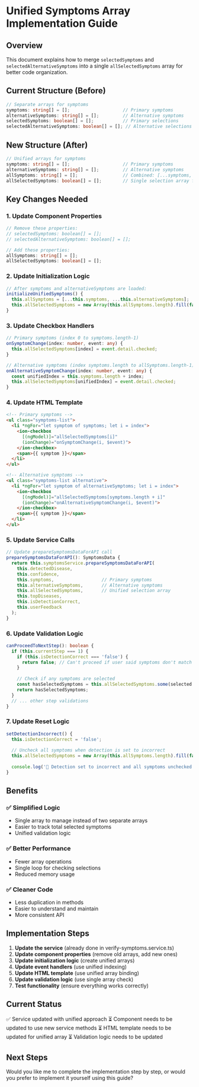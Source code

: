 # Unified Symptoms Array Implementation Guide

## Overview
This document explains how to merge `selectedSymptoms` and `selectedAlternativeSymptoms` into a single `allSelectedSymptoms` array for better code organization.

## Current Structure (Before)
```typescript
// Separate arrays for symptoms
symptoms: string[] = [];                    // Primary symptoms
alternativeSymptoms: string[] = [];         // Alternative symptoms
selectedSymptoms: boolean[] = [];           // Primary selections
selectedAlternativeSymptoms: boolean[] = []; // Alternative selections
```

## New Structure (After)
```typescript
// Unified arrays for symptoms
symptoms: string[] = [];                    // Primary symptoms
alternativeSymptoms: string[] = [];         // Alternative symptoms
allSymptoms: string[] = [];                 // Combined: [...symptoms, ...alternativeSymptoms]
allSelectedSymptoms: boolean[] = [];        // Single selection array for all symptoms
```

## Key Changes Needed

### 1. Update Component Properties
```typescript
// Remove these properties:
// selectedSymptoms: boolean[] = [];
// selectedAlternativeSymptoms: boolean[] = [];

// Add these properties:
allSymptoms: string[] = [];
allSelectedSymptoms: boolean[] = [];
```

### 2. Update Initialization Logic
```typescript
// After symptoms and alternativeSymptoms are loaded:
initializeUnifiedSymptoms() {
  this.allSymptoms = [...this.symptoms, ...this.alternativeSymptoms];
  this.allSelectedSymptoms = new Array(this.allSymptoms.length).fill(false);
}
```

### 3. Update Checkbox Handlers
```typescript
// Primary symptoms (index 0 to symptoms.length-1)
onSymptomChange(index: number, event: any) {
  this.allSelectedSymptoms[index] = event.detail.checked;
}

// Alternative symptoms (index symptoms.length to allSymptoms.length-1)
onAlternativeSymptomChange(index: number, event: any) {
  const unifiedIndex = this.symptoms.length + index;
  this.allSelectedSymptoms[unifiedIndex] = event.detail.checked;
}
```

### 4. Update HTML Template
```html
<!-- Primary symptoms -->
<ul class="symptoms-list">
  <li *ngFor="let symptom of symptoms; let i = index">
    <ion-checkbox 
      [(ngModel)]="allSelectedSymptoms[i]" 
      (ionChange)="onSymptomChange(i, $event)">
    </ion-checkbox>
    <span>{{ symptom }}</span>
  </li>
</ul>

<!-- Alternative symptoms -->
<ul class="symptoms-list alternative">
  <li *ngFor="let symptom of alternativeSymptoms; let i = index">
    <ion-checkbox 
      [(ngModel)]="allSelectedSymptoms[symptoms.length + i]" 
      (ionChange)="onAlternativeSymptomChange(i, $event)">
    </ion-checkbox>
    <span>{{ symptom }}</span>
  </li>
</ul>
```

### 5. Update Service Calls
```typescript
// Update prepareSymptomsDataForAPI call
prepareSymptomsDataForAPI(): SymptomsData {
  return this.symptomsService.prepareSymptomsDataForAPI(
    this.detectedDisease,
    this.confidence,
    this.symptoms,                  // Primary symptoms
    this.alternativeSymptoms,       // Alternative symptoms  
    this.allSelectedSymptoms,       // Unified selection array
    this.topDiseases,
    this.isDetectionCorrect,
    this.userFeedback
  );
}
```

### 6. Update Validation Logic
```typescript
canProceedToNextStep(): boolean {
  if (this.currentStep === 1) {
    if (this.isDetectionCorrect === 'false') {
      return false; // Can't proceed if user said symptoms don't match
    }
    
    // Check if any symptoms are selected
    const hasSelectedSymptoms = this.allSelectedSymptoms.some(selected => selected);
    return hasSelectedSymptoms;
  }
  // ... other step validations
}
```

### 7. Update Reset Logic
```typescript
setDetectionIncorrect() {
  this.isDetectionCorrect = 'false';
  
  // Uncheck all symptoms when detection is set to incorrect
  this.allSelectedSymptoms = new Array(this.allSymptoms.length).fill(false);
  
  console.log('🚫 Detection set to incorrect and all symptoms unchecked');
}
```

## Benefits

### ✅ **Simplified Logic**
- Single array to manage instead of two separate arrays
- Easier to track total selected symptoms
- Unified validation logic

### ✅ **Better Performance**
- Fewer array operations
- Single loop for checking selections
- Reduced memory usage

### ✅ **Cleaner Code**
- Less duplication in methods
- Easier to understand and maintain
- More consistent API

## Implementation Steps

1. **Update the service** (already done in verify-symptoms.service.ts)
2. **Update component properties** (remove old arrays, add new ones)
3. **Update initialization logic** (create unified arrays)
4. **Update event handlers** (use unified indexing)
5. **Update HTML template** (use unified array binding)
6. **Update validation logic** (use single array check)
7. **Test functionality** (ensure everything works correctly)

## Current Status

✅ Service updated with unified approach
⏳ Component needs to be updated to use new service methods
⏳ HTML template needs to be updated for unified array
⏳ Validation logic needs to be updated

## Next Steps

Would you like me to complete the implementation step by step, or would you prefer to implement it yourself using this guide?
